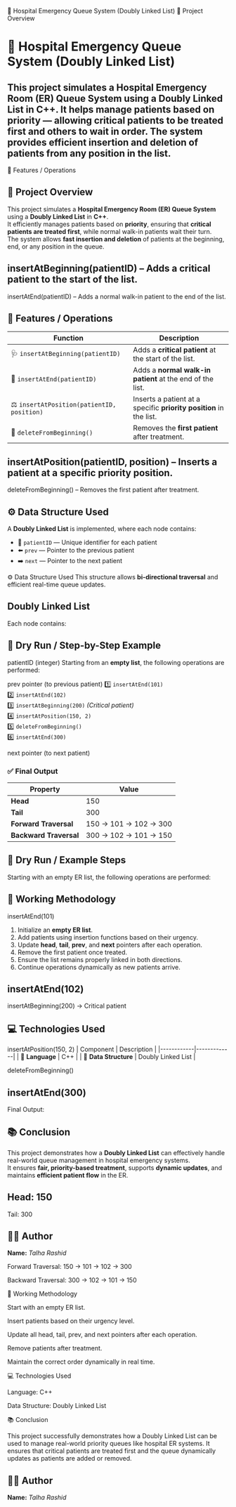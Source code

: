 🏥 Hospital Emergency Queue System (Doubly Linked List)
📘 Project Overview
# 🏥 **Hospital Emergency Queue System (Doubly Linked List)**

This project simulates a Hospital Emergency Room (ER) Queue System using a Doubly Linked List in C++.
It helps manage patients based on priority — allowing critical patients to be treated first and others to wait in order.
The system provides efficient insertion and deletion of patients from any position in the list.
---

🎯 Features / Operations
## 📘 **Project Overview**
This project simulates a **Hospital Emergency Room (ER) Queue System** using a **Doubly Linked List** in **C++**.  
It efficiently manages patients based on **priority**, ensuring that **critical patients are treated first**, while normal walk-in patients wait their turn.  
The system allows **fast insertion and deletion** of patients at the beginning, end, or any position in the queue.

insertAtBeginning(patientID) – Adds a critical patient to the start of the list.
---

insertAtEnd(patientID) – Adds a normal walk-in patient to the end of the list.
## 🎯 **Features / Operations**
| Function | Description |
|-----------|-------------|
| 🩺 `insertAtBeginning(patientID)` | Adds a **critical patient** at the start of the list. |
| 🚶 `insertAtEnd(patientID)` | Adds a **normal walk-in patient** at the end of the list. |
| ⚖️ `insertAtPosition(patientID, position)` | Inserts a patient at a specific **priority position** in the list. |
| 🏁 `deleteFromBeginning()` | Removes the **first patient** after treatment. |

insertAtPosition(patientID, position) – Inserts a patient at a specific priority position.
---

deleteFromBeginning() – Removes the first patient after treatment.
## ⚙️ **Data Structure Used**
A **Doubly Linked List** is implemented, where each node contains:
- 🔢 `patientID` — Unique identifier for each patient  
- ⬅️ `prev` — Pointer to the previous patient  
- ➡️ `next` — Pointer to the next patient  

⚙️ Data Structure Used
This structure allows **bi-directional traversal** and efficient real-time queue updates.

Doubly Linked List
---

Each node contains:
## 🧩 **Dry Run / Step-by-Step Example**

patientID (integer)
Starting from an **empty list**, the following operations are performed:

prev pointer (to previous patient)
1️⃣ `insertAtEnd(101)`  
2️⃣ `insertAtEnd(102)`  
3️⃣ `insertAtBeginning(200)` *(Critical patient)*  
4️⃣ `insertAtPosition(150, 2)`  
5️⃣ `deleteFromBeginning()`  
6️⃣ `insertAtEnd(300)`

next pointer (to next patient)
### ✅ **Final Output**
| Property | Value |
|-----------|--------|
| **Head** | 150 |
| **Tail** | 300 |
| **Forward Traversal** | 150 → 101 → 102 → 300 |
| **Backward Traversal** | 300 → 102 → 101 → 150 |

🧩 Dry Run / Example Steps
---

Starting with an empty ER list, the following operations are performed:
## 🧠 **Working Methodology**

insertAtEnd(101)
1. Initialize an **empty ER list**.  
2. Add patients using insertion functions based on their urgency.  
3. Update **head**, **tail**, **prev**, and **next** pointers after each operation.  
4. Remove the first patient once treated.  
5. Ensure the list remains properly linked in both directions.  
6. Continue operations dynamically as new patients arrive.

insertAtEnd(102)
---

insertAtBeginning(200) → Critical patient
## 💻 **Technologies Used**

insertAtPosition(150, 2)
| Component | Description |
|------------|-------------|
| 💬 **Language** | C++ |
| 🧱 **Data Structure** | Doubly Linked List |

deleteFromBeginning()

insertAtEnd(300)
---

Final Output:
## 📚 **Conclusion**
This project demonstrates how a **Doubly Linked List** can effectively handle real-world queue management in hospital emergency systems.  
It ensures **fair, priority-based treatment**, supports **dynamic updates**, and maintains **efficient patient flow** in the ER.

Head: 150
---

Tail: 300
## 👨‍💻 **Author**
**Name:** *Talha Rashid*   

Forward Traversal: 150 → 101 → 102 → 300

Backward Traversal: 300 → 102 → 101 → 150

🧠 Working Methodology

Start with an empty ER list.

Insert patients based on their urgency level.

Update all head, tail, prev, and next pointers after each operation.

Remove patients after treatment.

Maintain the correct order dynamically in real time.

💻 Technologies Used

Language: C++

Data Structure: Doubly Linked List



📚 Conclusion

This project successfully demonstrates how a Doubly Linked List can be used to manage real-world priority queues like hospital ER systems.
It ensures that critical patients are treated first and the queue dynamically updates as patients are added or removed.
## 👨‍💻 **Author**
**Name:** *Talha Rashid* 
